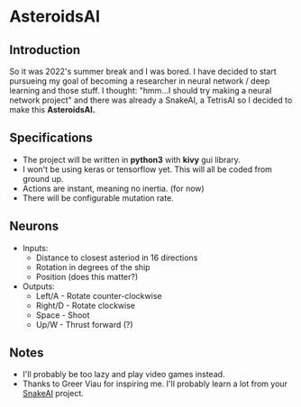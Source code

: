 # AsteroidsAI
## Introduction
So it was 2022's summer break and I was bored. I have decided to start pursueing my goal of becoming a researcher in neural network / deep learning and those stuff. I thought: "hmm...I should try making a neural network project" and there was already a SnakeAI, a TetrisAI so I decided to make this **AsteroidsAI.** 

## Specifications
* The project will be written in **python3** with **kivy** gui library. 
* I won't be using keras or tensorflow yet. This will all be coded from ground up.
* Actions are instant, meaning no inertia. (for now)
* There will be configurable mutation rate.

## Neurons
* Inputs:
    * Distance to closest asteriod in 16 directions
    * Rotation in degrees of the ship
    * Position (does this matter?)
* Outputs:
    * Left/A - Rotate counter-clockwise
    * Right/D - Rotate clockwise
    * Space - Shoot
    * Up/W - Thrust forward (?)


## Notes
* I'll probably be too lazy and play video games instead.
* Thanks to Greer Viau for inspiring me. I'll probably learn a lot from your [SnakeAI](https://github.com/greerviau/SnakeAI/tree/master/SnakeAI) project.
